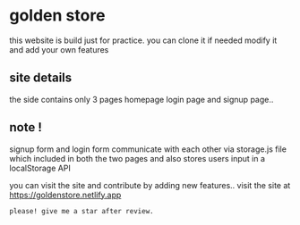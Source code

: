  #  golden store
  this website is build just for practice. you can clone it if needed modify it and add your own features 
  ## site details
   the side contains only 3 pages homepage login page and signup page..
   ## note !
   signup form and login form communicate with each other via storage.js file
   which included in both the two pages and also stores users input in a localStorage API

   you can visit the site and contribute by adding new features..
    visit the site at https://goldenstore.netlify.app

    please! give me a star after review.

